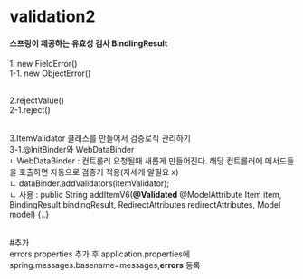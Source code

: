 <h1> validation2</h1>

<h4>스프링이 제공하는 유효성 검사 BindlingResult</h4>
1. new FieldError()
<br/>
1-1. new ObjectError()
<br/><br/>

2.rejectValue()<br/>
2-1.reject()<br/><br/>

3.ItemValidator 클래스를 만들어서 검증로직 관리하기<br/>
3-1.@InitBinder와 WebDataBinder <br/>
ㄴWebDataBinder : 컨트롤러 요청될때 새롭게 만들어진다. 해당 컨트롤러에 메서드들을 호출하면 자동으로 검증기 적용(자세게 알필요 x) <br/>
ㄴ   dataBinder.addValidators(itemValidator);<br/>
ㄴ 사용 :  public String addItemV6(<strong>@Validated</strong> @ModelAttribute Item item, BindingResult bindingResult, RedirectAttributes redirectAttributes, Model model) {..}

<br/>
#추가<br/>
errors.properties 추가 후 application.properties에 spring.messages.basename=messages,<strong>errors</strong> 등록<br/>
